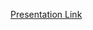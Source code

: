 [Presentation Link](https://docs.google.com/presentation/d/1M7RKLfB1zTWrypC3Hgt2ugyx8gpv_k-lxfOvUthaUPE/edit?usp=sharing)
